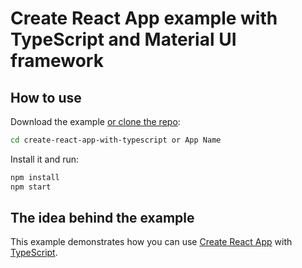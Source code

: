 # Create React App example with TypeScript and Material UI framework

## How to use

Download the example [or clone the repo](https://github.com/team-avesta/cra-mui-ts-generator.git):

```sh
cd create-react-app-with-typescript or App Name
```

Install it and run:

```sh
npm install
npm start
```

<!-- ### Current layout view -->

<!-- ![Dashboard View](https://imgur.com/2b6cwzE) -->

## The idea behind the example

This example demonstrates how you can use [Create React App](https://github.com/facebookincubator/create-react-app) with [TypeScript](https://github.com/Microsoft/TypeScript).
